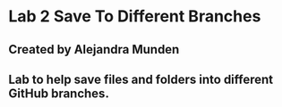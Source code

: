 # Lab 2 Save To Different Branches
## Created by Alejandra Munden
## Lab to help save files and folders into different GitHub branches.
